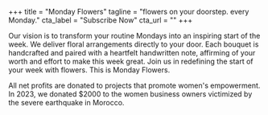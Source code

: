+++
title = "Monday Flowers"
tagline = "flowers on your doorstep. every Monday."
cta_label = "Subscribe Now"
cta_url = ""
+++


Our vision is to transform your routine Mondays into an inspiring start of the week. We deliver floral arrangements directly to your door. Each bouquet is handcrafted and paired with a heartfelt handwritten note, affirming of your worth and effort to make this week great. Join us in redefining the start of your week with flowers. This is Monday Flowers.

All net profits are donated to projects that promote women's empowerment.
In 2023, we donated $2000 to the women business owners victimized by the severe earthquake in Morocco.
